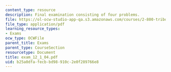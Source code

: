 ```yaml
---
content_type: resource
description: Final examination consisting of four problems.
file: https://ol-ocw-studio-app-qa.s3.amazonaws.com/courses/2-800-tribology-fall-2004/b25a0dfafecbbd98910c2e0f289766e8_exam_12_1_04.pdf
file_type: application/pdf
learning_resource_types:
- Exams
ocw_type: OCWFile
parent_title: Exams
parent_type: CourseSection
resourcetype: Document
title: exam_12_1_04.pdf
uid: b25a0dfa-fecb-bd98-910c-2e0f289766e8
---
```

